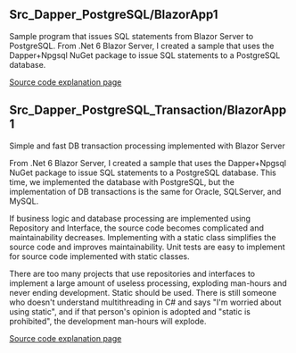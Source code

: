 ## Src_Dapper_PostgreSQL/BlazorApp1
Sample program that issues SQL statements from Blazor Server to PostgreSQL.
From .Net 6 Blazor Server, I created a sample that uses the Dapper+Npgsql NuGet package to issue SQL statements to a PostgreSQL database.

[Source code explanation page](https://blog.unikktle.com/blazor-server%e3%81%8b%e3%82%89-postgresql%e3%81%b8sql%e6%96%87%e3%82%92%e7%99%ba%e8%a1%8c%e3%81%99%e3%82%8b/)


## Src_Dapper_PostgreSQL_Transaction/BlazorApp1
Simple and fast DB transaction processing implemented with Blazor Server

From .Net 6 Blazor Server, I created a sample that uses the Dapper+Npgsql NuGet package to issue SQL statements to a PostgreSQL database.
This time, we implemented the database with PostgreSQL, but the implementation of DB transactions is the same for Oracle, SQLServer, and MySQL.

If business logic and database processing are implemented using Repository and Interface, the source code becomes complicated and maintainability decreases.
Implementing with a static class simplifies the source code and improves maintainability.
Unit tests are easy to implement for source code implemented with static classes.

There are too many projects that use repositories and interfaces to implement a large amount of useless processing, exploding man-hours and never ending development. Static should be used.
There is still someone who doesn't understand multithreading in C# and says "I'm worried about using static", and if that person's opinion is adopted and "static is prohibited", the development man-hours will explode.

[Source code explanation page](https://blog.unikktle.com/blazor-server%e3%81%a7%e5%ae%9f%e8%a3%85%e3%81%99%e3%82%8b%e3%82%b7%e3%83%b3%e3%83%97%e3%83%ab%e3%81%a7%e9%ab%98%e9%80%9f%e3%81%aadb%e3%83%88%e3%83%a9%e3%83%b3%e3%82%b6%e3%82%af%e3%82%b7%e3%83%a7/)
